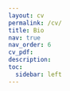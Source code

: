 ```yaml
---
layout: cv
permalink: /cv/
title: Bio
nav: true
nav_order: 6
cv_pdf: 
description:
toc:
  sidebar: left
---
```

